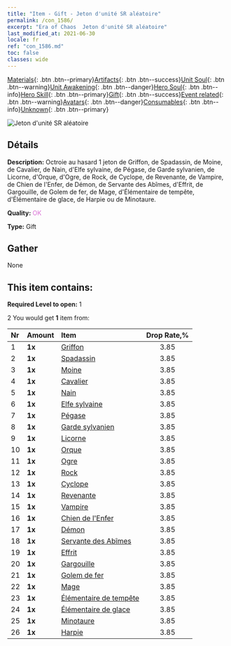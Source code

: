 ```yaml
---
title: "Item - Gift - Jeton d'unité SR aléatoire"
permalink: /con_1586/
excerpt: "Era of Chaos  Jeton d'unité SR aléatoire"
last_modified_at: 2021-06-30
locale: fr
ref: "con_1586.md"
toc: false
classes: wide
---
```

 [Materials](/ItemsFR/){: .btn .btn--primary}[Artifacts](/ItemsFR/Artifacts/){: .btn .btn--success}[Unit Soul](/ItemsFR/UnitSoul/){: .btn .btn--warning}[Unit Awakening](/ItemsFR/UnitAwakening/){: .btn .btn--danger}[Hero Soul](/ItemsFR/HeroSoul/){: .btn .btn--info}[Hero Skill](/ItemsFR/HeroSkill/){: .btn .btn--primary}[Gift](/ItemsFR/Gift/){: .btn .btn--success}[Event related](/ItemsFR/Events/){: .btn .btn--warning}[Avatars](/ItemsFR/Avatars/){: .btn .btn--danger}[Consumables](/ItemsFR/Consumables/){: .btn .btn--info}[Unknown](/ItemsFR/Unknown/){: .btn .btn--primary}

 ![Jeton d'unité SR aléatoire](/images/t/i_907181.png)

## Détails
 **Description:** Octroie au hasard 1 jeton de Griffon, de Spadassin, de Moine, de Cavalier, de Nain, d'Elfe sylvaine, de Pégase, de Garde sylvanien, de Licorne, d'Orque, d'Ogre, de Rock, de Cyclope, de Revenante, de Vampire, de Chien de l'Enfer, de Démon, de Servante des Abîmes, d'Effrit, de Gargouille, de Golem de fer, de Mage, d'Élémentaire de tempête, d'Élémentaire de glace, de Harpie ou de Minotaure.

 **Quality:** <span style="color: #DA70D6">OK</span>

 **Type:** Gift

## Gather

  None

## This item contains:

 **Required Level to open:** 1

 2 You would get **1** item  from:

  | Nr | Amount |     Item    | Drop Rate,% |
  |:---|:-------|:------------|:---------:|
  | 1 |  **1x** | [Griffon](/ItemsFR/unt_192/) | 3.85 | 
  | 2 |  **1x** | [Spadassin](/ItemsFR/unt_193/) | 3.85 | 
  | 3 |  **1x** | [Moine](/ItemsFR/unt_194/) | 3.85 | 
  | 4 |  **1x** | [Cavalier ](/ItemsFR/unt_195/) | 3.85 | 
  | 5 |  **1x** | [Nain](/ItemsFR/unt_200/) | 3.85 | 
  | 6 |  **1x** | [Elfe sylvaine](/ItemsFR/unt_201/) | 3.85 | 
  | 7 |  **1x** | [Pégase](/ItemsFR/unt_202/) | 3.85 | 
  | 8 |  **1x** | [Garde sylvanien](/ItemsFR/unt_203/) | 3.85 | 
  | 9 |  **1x** | [Licorne](/ItemsFR/unt_204/) | 3.85 | 
  | 10 |  **1x** | [Orque](/ItemsFR/unt_219/) | 3.85 | 
  | 11 |  **1x** | [Ogre](/ItemsFR/unt_220/) | 3.85 | 
  | 12 |  **1x** | [Rock](/ItemsFR/unt_221/) | 3.85 | 
  | 13 |  **1x** | [Cyclope](/ItemsFR/unt_222/) | 3.85 | 
  | 14 |  **1x** | [Revenante](/ItemsFR/unt_210/) | 3.85 | 
  | 15 |  **1x** | [Vampire](/ItemsFR/unt_211/) | 3.85 | 
  | 16 |  **1x** | [Chien de l'Enfer](/ItemsFR/unt_228/) | 3.85 | 
  | 17 |  **1x** | [Démon](/ItemsFR/unt_229/) | 3.85 | 
  | 18 |  **1x** | [Servante des Abîmes](/ItemsFR/unt_230/) | 3.85 | 
  | 19 |  **1x** | [Effrit](/ItemsFR/unt_231/) | 3.85 | 
  | 20 |  **1x** | [Gargouille](/ItemsFR/unt_236/) | 3.85 | 
  | 21 |  **1x** | [Golem de fer](/ItemsFR/unt_237/) | 3.85 | 
  | 22 |  **1x** | [Mage](/ItemsFR/unt_238/) | 3.85 | 
  | 23 |  **1x** | [Élémentaire de tempête](/ItemsFR/unt_263/) | 3.85 | 
  | 24 |  **1x** | [Élémentaire de glace](/ItemsFR/unt_264/) | 3.85 | 
  | 25 |  **1x** | [Minotaure](/ItemsFR/unt_248/) | 3.85 | 
  | 26 |  **1x** | [Harpie](/ItemsFR/unt_245/) | 3.85 | 
